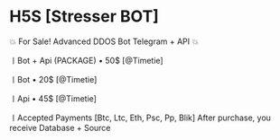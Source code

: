 # H5S [Stresser BOT]

💥 For Sale! Advanced DDOS Bot Telegram + API 💥

〡Bot + Api (PACKAGE)
  • 50$ [@Timetie]

〡Bot
  • 20$  [@Timetie]

〡Api
  • 45$  [@Timetie]

〡Accepted Payments
[Btc, Ltc, Eth, Psc, Pp, Blik]
After purchase, you receive Database + Source
